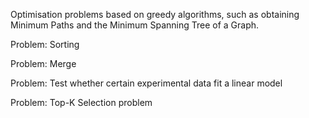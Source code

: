 Optimisation problems based on greedy algorithms, such as
obtaining Minimum Paths and the Minimum Spanning Tree of
a Graph.

Problem: Sorting

Problem: Merge

Problem: Test whether certain experimental data fit a linear model

Problem: Top-K Selection problem
